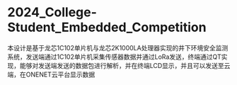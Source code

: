 # 2024_College-Student_Embedded_Competition
本设计是基于龙芯1C102单片机与龙芯2K1000LA处理器实现的井下环境安全监测系统，发送端通过1C102单片机采集传感器数据并通过LoRa发送，终端通过QT实现，能够对发送端发送的数据包进行解析，并在终端LCD显示，并且可以发送至云端，在ONENET云平台显示数据
